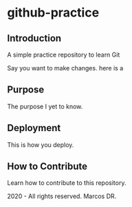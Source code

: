 # github-practice

## Introduction

A simple practice repository to learn Git

Say you want to make changes. here is a 

## Purpose

The purpose I yet to know.

## Deployment

This is how you deploy.

## How to Contribute

Learn how to contribute to this repository.


2020 - All rights reserved. Marcos DR.
